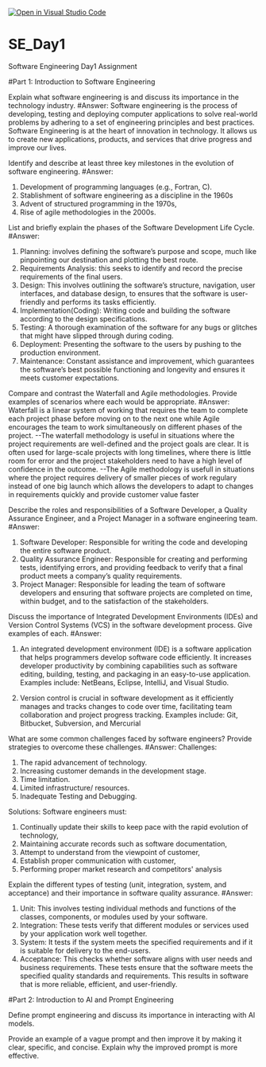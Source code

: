 [![Open in Visual Studio Code](https://classroom.github.com/assets/open-in-vscode-2e0aaae1b6195c2367325f4f02e2d04e9abb55f0b24a779b69b11b9e10269abc.svg)](https://classroom.github.com/online_ide?assignment_repo_id=15574610&assignment_repo_type=AssignmentRepo)
# SE_Day1
Software Engineering Day1 Assignment

#Part 1: Introduction to Software Engineering

Explain what software engineering is and discuss its importance in the technology industry.
#Answer:
Software engineering is the process of developing, testing and deploying computer applications to solve real-world problems by adhering to a set of engineering principles and best practices.
Software Engineering is at the heart of innovation in technology. It allows us to create new applications, products, and services that drive progress and improve our lives. 


Identify and describe at least three key milestones in the evolution of software engineering.
#Answer:
1. Development of programming languages (e.g., Fortran, C).
2. Stablishment of software engineering as a discipline in the 1960s
3. Advent of structured programming in the 1970s,
4. Rise of agile methodologies in the 2000s.


List and briefly explain the phases of the Software Development Life Cycle.
#Answer:
1. Planning:  involves defining the software’s purpose and scope, much like pinpointing our destination and plotting the best route.
2. Requirements Analysis: this seeks to identify and record the precise requirements of the final users.
3. Design: This involves outlining the software’s structure, navigation, user interfaces, and database design, to ensures that the software is user-friendly and performs its tasks efficiently.
4. Implementation(Coding): Writing code and building the software according to the design specifications.
5. Testing: A thorough examination of the software for any bugs or glitches that might have slipped through during coding.
6. Deployment: Presenting the software to the users by pushing to the production environment.
7. Maintenance: Constant assistance and improvement, which guarantees the software’s best possible functioning and longevity and ensures it meets customer expectations.


Compare and contrast the Waterfall and Agile methodologies. Provide examples of scenarios where each would be appropriate.
#Answer:
Waterfall is a linear system of working that requires the team to complete each project phase before moving on to the next one while Agile encourages the team to work simultaneously on different phases of the project.
--The waterfall methodology is useful in situations where the project requirements are well-defined and the project goals are clear. It is often used for large-scale projects with long timelines, where there is little room for error and the project stakeholders need to have a high level of confidence in the outcome.
--The Agile methodology is usefull in situations where the project requires delivery of smaller pieces of work regulary instead of one big launch which allows the developers to adapt to changes in requirements quickly and provide customer value faster

Describe the roles and responsibilities of a Software Developer, a Quality Assurance Engineer, and a Project Manager in a software engineering team.
#Answer:
1. Software Developer: Responsible for writing the code and developing the entire software product.
2. Quality Assurance Engineer: Responsible for creating and performing tests, identifying errors, and providing feedback to verify that a final product meets a company’s quality requirements.
3. Project Manager: Responsible for leading the team of software developers and ensuring that software projects are completed on time, within budget, and to the satisfaction of the stakeholders. 

Discuss the importance of Integrated Development Environments (IDEs) and Version Control Systems (VCS) in the software development process. Give examples of each.
#Answer:
1. An integrated development environment (IDE) is a software application that helps programmers develop software code efficiently. It increases developer productivity by combining capabilities such as software editing, building, testing, and packaging in an easy-to-use application. Examples include: NetBeans, Eclipse, IntelliJ, and Visual Studio.

2. Version control is crucial in software development as it efficiently manages and tracks changes to code over time, facilitating team collaboration and project progress tracking. Examples include: Git, Bitbucket, Subversion, and Mercurial

What are some common challenges faced by software engineers? Provide strategies to overcome these challenges.
#Answer:
Challenges:
1. The rapid advancement of technology.
2. Increasing customer demands in the development stage.
3. Time limitation.
4. Limited infrastructure/ resources.
5. Inadequate Testing and Debugging.

Solutions: 
Software engineers must: 
1. Continually update their skills to keep pace with the rapid evolution of technology,
2. Maintaining accurate records such as software documentation,
3. Attempt to understand from the viewpoint of customer,
4. Establish proper communication with customer,
5. Performing proper market research and competitors' analysis


Explain the different types of testing (unit, integration, system, and acceptance) and their importance in software quality assurance.
#Answer:
1. Unit: This involves testing individual methods and functions of the classes, components, or modules used by your software.
2. Integration: These tests verify that different modules or services used by your application work well together.
3. System: It tests if the system meets the specified requirements and if it is suitable for delivery to the end-users.
4. Acceptance: This checks whether software aligns with user needs and business requirements.
These tests ensure that the software meets the specified quality standards and requirements. This results in software that is more reliable, efficient, and user-friendly.

#Part 2: Introduction to AI and Prompt Engineering


Define prompt engineering and discuss its importance in interacting with AI models.


Provide an example of a vague prompt and then improve it by making it clear, specific, and concise. Explain why the improved prompt is more effective.
